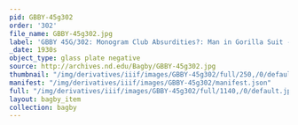 ```yaml
---
pid: GBBY-45g302
order: '302'
file_name: GBBY-45g302.jpg
label: 'GBBY 45G/302: Monogram Club Absurdities?: Man in Gorilla Suit - c1930s'
_date: 1930s
object_type: glass plate negative
source: http://archives.nd.edu/Bagby/GBBY-45g302.jpg
thumbnail: "/img/derivatives/iiif/images/GBBY-45g302/full/250,/0/default.jpg"
manifest: "/img/derivatives/iiif/images/GBBY-45g302/manifest.json"
full: "/img/derivatives/iiif/images/GBBY-45g302/full/1140,/0/default.jpg"
layout: bagby_item
collection: bagby
---
```

